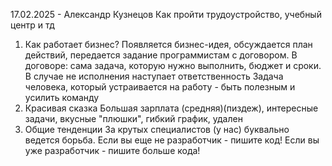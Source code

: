 17.02.2025 - Александр Кузнецов
Как пройти трудоустройство, учебный центр и тд

1) Как работает бизнес? 
	Появляется бизнес-идея, обсуждается план действий, передается задание программистам с договором. В договоре: сама задача, которую нужно выполнить, бюджет и сроки. В случае не исполнения наступает ответственность 
	Задача человека, который устраивается на работу - быть полезным и усилить команду
2) Красивая сказка
	Большая зарплата (средняя)(пиздеж), интересные задачи, вкусные "плюшки", гибкий график, удален
3) Общие тенденции
	За крутых специалистов (у нас) буквально ведется борьба. 
	Если вы еще не разработчик - пишите код! 
	Если вы уже разработчик - пишите больше кода! 

